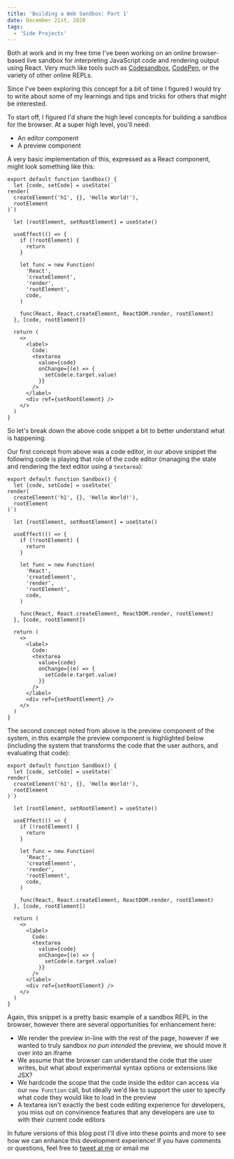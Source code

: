 ```yaml
---
title: 'Building a Web Sandbox: Part 1'
date: December 21st, 2020
tags:
  - 'Side Projects'
---
```


Both at work and in my free time I've been working on an online browser-based
live sandbox for interpreting JavaScript code and rendering output using React.
Very much like tools such as [Codesandbox](https://codesandbox.io/),
[CodePen](https://codepen.io), or the variety of other online REPLs.

Since I've been exploring this concept for a bit of time I figured I would try
to write about some of my learnings and tips and tricks for others that might be
interested.

To start off, I figured I'd share the high level concepts for building a sandbox
for the browser. At a super high level, you'll need:

- An editor component
- A preview component

A very basic implementation of this, expressed as a React component, might look
something like this:

```tsx
export default function Sandbox() {
  let [code, setCode] = useState(`
render(
  createElement('h1', {}, 'Hello World!'),
  rootElement
)`)

  let [rootElement, setRootElement] = useState()

  useEffect(() => {
    if (!rootElement) {
      return
    }

    let func = new Function(
      'React',
      'createElement',
      'render',
      'rootElement',
      code,
    )

    func(React, React.createElement, ReactDOM.render, rootElement)
  }, [code, rootElement])

  return (
    <>
      <label>
        Code:
        <textarea
          value={code}
          onChange={(e) => {
            setCode(e.target.value)
          }}
        />
      </label>
      <div ref={setRootElement} />
    </>
  )
}
```

So let's break down the above code snippet a bit to better understand what is
happening.

Our first concept from above was a code editor, in our above snippet the
following code is playing that role of the code editor (managing the state and
rendering the text editor using a `textarea`):

```tsx highlight=1-5,27-35
export default function Sandbox() {
  let [code, setCode] = useState(`
render(
  createElement('h1', {}, 'Hello World!'),
  rootElement
)`)

  let [rootElement, setRootElement] = useState()

  useEffect(() => {
    if (!rootElement) {
      return
    }

    let func = new Function(
      'React',
      'createElement',
      'render',
      'rootElement',
      code,
    )

    func(React, React.createElement, ReactDOM.render, rootElement)
  }, [code, rootElement])

  return (
    <>
      <label>
        Code:
        <textarea
          value={code}
          onChange={(e) => {
            setCode(e.target.value)
          }}
        />
      </label>
      <div ref={setRootElement} />
    </>
  )
}
```

The second concept noted from above is the preview component of the system, in
this example the preview component is highlighted below (including the system
that transforms the code that the user authors, and evaluating that code):

```tsx highlight=7,9-23,36
export default function Sandbox() {
  let [code, setCode] = useState(`
render(
  createElement('h1', {}, 'Hello World!'),
  rootElement
)`)

  let [rootElement, setRootElement] = useState()

  useEffect(() => {
    if (!rootElement) {
      return
    }

    let func = new Function(
      'React',
      'createElement',
      'render',
      'rootElement',
      code,
    )

    func(React, React.createElement, ReactDOM.render, rootElement)
  }, [code, rootElement])

  return (
    <>
      <label>
        Code:
        <textarea
          value={code}
          onChange={(e) => {
            setCode(e.target.value)
          }}
        />
      </label>
      <div ref={setRootElement} />
    </>
  )
}
```

Again, this snippet is a pretty basic example of a sandbox REPL in the browser,
however there are several opportunities for enhancement here:

- We render the preview in-line with the rest of the page, however if we wanted
  to truly sandbox _no pun intended_ the preview, we should move it over into an
  iframe
- We assume that the browser can understand the code that the user writes, but
  what about experimental syntax options or extensions like JSX?
- We hardcode the scope that the code inside the editor can access via our
  `new Function` call, but ideally we'd like to support the user to specify what
  code they would like to load in the preview
- A textarea isn't exactly the best code editing experience for developers, you
  miss out on convinience features that any developers are use to with their
  current code editors

In future versions of this blog post I'll dive into these points and more to see how we can enhance this development experience! If you have comments or questions, feel free to [tweet at me](https://twitter.com/immatthamlin) or <ExternalLink href="mailto:matthewjameshamlin@gmail.com?Subject=Sandbox Part 1">email me</ExternalLink>
